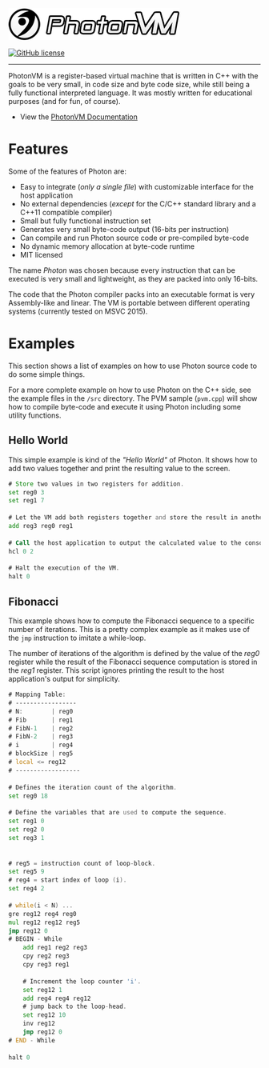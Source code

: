 ![PhotonVM_Logo](docs/images/Photon_Logo_Text.png?raw=true)

[![GitHub license](https://img.shields.io/github/license/mashape/apistatus.svg)](https://github.com/C-574/PhotonVM/blob/master/LICENSE)

---------------------

PhotonVM is a register-based virtual machine that is written in C++ with the goals to be very small, in code size and byte code size, while still being a fully functional interpreted language. It was mostly written for educational purposes (and for fun, of course). 

- View the [PhotonVM Documentation](http://C-574.github.io/PhotonVM "PhotonVM Documentation")


# Features
Some of the features of Photon are:

- Easy to integrate (*only a single file*) with customizable interface for the host application
- No external dependencies (*except* for the C/C++ standard library and a C++11 compatible compiler)
- Small but fully functional instruction set
- Generates very small byte-code output (16-bits per instruction)
- Can compile and run Photon source code or pre-compiled byte-code
- No dynamic memory allocation at byte-code runtime 
- MIT licensed

The name *Photon* was chosen because every instruction that can be executed is very small and lightweight, as they are packed into only 16-bits. 

The code that the Photon compiler packs into an executable format is very Assembly-like and linear. The VM is portable between different operating systems (currently tested on MSVC 2015).


# Examples
This section shows a list of examples on how to use Photon source code to do some simple things.

For a more complete example on how to use Photon on the C++ side, see the example files in the `/src` directory. The PVM sample (`pvm.cpp`) will show how to compile byte-code and execute it using Photon including some utility functions.

## Hello World

This simple example is kind of the *"Hello World"* of Photon. It shows how to add two values together and print the resulting value to the screen.
``` asm
# Store two values in two registers for addition.
set reg0 3
set reg1 7

# Let the VM add both registers together and store the result in another register, 'local' in this case.
add reg3 reg0 reg1

# Call the host application to output the calculated value to the console.
hcl 0 2

# Halt the execution of the VM.
halt 0
```

## Fibonacci

This example shows how to compute the Fibonacci sequence to a specific number of iterations.
This is a pretty complex example as it makes use of the `jmp` instruction to imitate a while-loop. 

The number of iterations of the algorithm is defined by the value of the *reg0* register while the result of the Fibonacci sequence computation is stored in the *reg1* register. This script ignores printing the result to the host application's output for simplicity.
``` asm
# Mapping Table:
# -----------------
# N:        | reg0
# Fib       | reg1
# FibN-1    | reg2
# FibN-2    | reg3
# i         | reg4 
# blockSize | reg5
# local <= reg12
# ------------------

# Defines the iteration count of the algorithm.
set reg0 18

# Define the variables that are used to compute the sequence.
set reg1 0
set reg2 0
set reg3 1


# reg5 = instruction count of loop-block.
set reg5 9
# reg4 = start index of loop (i).
set reg4 2

# while(i < N) ...
gre reg12 reg4 reg0
mul reg12 reg12 reg5
jmp reg12 0
# BEGIN - While
	add reg1 reg2 reg3
	cpy reg2 reg3
	cpy reg3 reg1

	# Increment the loop counter 'i'.
	set reg12 1
	add reg4 reg4 reg12
	# jump back to the loop-head.
	set reg12 10
	inv reg12
	jmp reg12 0
# END - While

halt 0
```